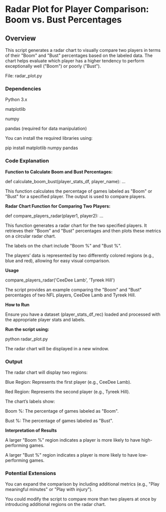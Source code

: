 # Radar Plot for Player Comparison: Boom vs. Bust Percentages

## Overview

This script generates a radar chart to visually compare two players in terms of their "Boom" and "Bust" percentages based on the labeled data. The chart helps evaluate which player has a higher tendency to perform exceptionally well ("Boom") or poorly ("Bust").

File: radar_plot.py

### Dependencies

Python 3.x

matplotlib

numpy

pandas (required for data manipulation)

You can install the required libraries using:

pip install matplotlib numpy pandas

### Code Explanation

**Function to Calculate Boom and Bust Percentages:**

def calculate_boom_bust(player_stats_df, player_name):
    ...
    
This function calculates the percentage of games labeled as "Boom" or "Bust" for a specified player. The output is used to compare players.

**Radar Chart Function for Comparing Two Players:**

def compare_players_radar(player1, player2):
    ...
    
This function generates a radar chart for the two specified players. It retrieves their "Boom" and "Bust" percentages and then plots these metrics on a circular radar chart.

The labels on the chart include "Boom %" and "Bust %".

The players’ data is represented by two differently colored regions (e.g., blue and red), allowing for easy visual comparison.

**Usage** 

compare_players_radar('CeeDee Lamb', 'Tyreek Hill')

The script provides an example comparing the "Boom" and "Bust" percentages of two NFL players, CeeDee Lamb and Tyreek Hill.

**How to Run**

Ensure you have a dataset (player_stats_df_rec) loaded and processed with the appropriate player stats and labels.

**Run the script using:**

python radar_plot.py

The radar chart will be displayed in a new window.

### Output

The radar chart will display two regions:

Blue Region: Represents the first player (e.g., CeeDee Lamb).

Red Region: Represents the second player (e.g., Tyreek Hill).

The chart’s labels show:

Boom %: The percentage of games labeled as "Boom".

Bust %: The percentage of games labeled as "Bust".

**Interpretation of Results**

A larger "Boom %" region indicates a player is more likely to have high-performing games.

A larger "Bust %" region indicates a player is more likely to have low-performing games.

### Potential Extensions

You can expand the comparison by including additional metrics (e.g., "Play meaningful minutes" or "Play with injury").

You could modify the script to compare more than two players at once by introducing additional regions on the radar chart.

